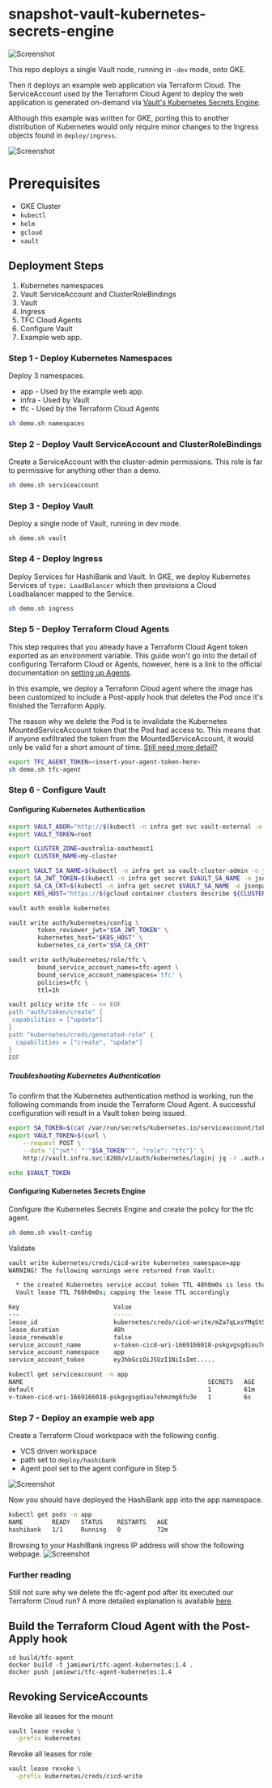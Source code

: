 # snapshot-vault-kubernetes-secrets-engine
![Screenshot](images/diagram.png)

This repo deploys a single Vault node, running in `-dev` mode, onto GKE. 

Then it deploys an example web application via Terraform Cloud. The ServiceAccount used by the Terraform Cloud Agent to deploy the web application is generated on-demand via [Vault's Kubernetes Secrets Engine](https://developer.hashicorp.com/vault/docs/secrets/kubernetes).

Although this example was written for GKE, porting this to another distribution of Kubernetes would only require minor changes to the Ingress objects found in `deploy/ingress`.

![Screenshot](images/hashibank.png)

# Prerequisites
- GKE Cluster
- `kubectl`
- `helm`
- `gcloud`
- `vault`

## Deployment Steps
1. Kubernetes namespaces
2. Vault ServiceAccount and ClusterRoleBindings
3. Vault
4. Ingress
5. TFC Cloud Agents
6. Configure Vault
7. Example web app.

### Step 1 - Deploy Kubernetes Namespaces
Deploy 3 namespaces.
- app - Used by the example web app.
- infra - Used by Vault
- tfc - Used by the Terraform Cloud Agents

```bash
sh demo.sh namespaces
```

### Step 2 - Deploy Vault ServiceAccount and ClusterRoleBindings
Create a ServiceAccount with the cluster-admin permissions. This role is far to permissive for anything other than a demo.
```bash
sh demo.sh serviceaccount
```

### Step 3 - Deploy Vault
Deploy a single node of Vault, running in dev mode.
```
sh demo.sh vault
```

### Step 4 - Deploy Ingress
Deploy Services for HashiBank and Vault. In GKE, we deploy Kubernetes Services of `type: LoadBalancer` which then provisions a Cloud Loadbalancer mapped to the Service.

```bash
sh demo.sh ingress
```

### Step 5 - Deploy Terraform Cloud Agents
This step requires that you already have a Terraform Cloud Agent token exported as an environment variable. This guide won't go into the detail of configuring Terraform Cloud or Agents, however, here is a link to the official documentation on [setting up Agents](https://developer.hashicorp.com/terraform/cloud-docs/agents/agents).

In this example, we deploy a Terraform Cloud agent where the image has been customized to include a Post-apply hook that deletes the Pod once it's finished the Terraform Apply.

The reason why we delete the Pod is to invalidate the Kubernetes MountedServiceAccount token that the Pod had access to. This means that if anyone exfiltrated the token from the MountedServiceAccount, it would only be valid for a short amount of time.  [Still need more detail?](./why-do-we-delete-the-tfc-agent.md)

```bash
export TFC_AGENT_TOKEN=<insert-your-agent-token-here>
sh demo.sh tfc-agent
```

### Step 6 - Configure Vault
#### Configuring Kubernetes Authentication
```bash
export VAULT_ADDR="http://$(kubectl -n infra get svc vault-external -o json | jq -r '.status.loadBalancer.ingress[0].ip')"
export VAULT_TOKEN=root

export CLUSTER_ZONE=australia-southeast1
export CLUSTER_NAME=my-cluster

export VAULT_SA_NAME=$(kubectl -n infra get sa vault-cluster-admin -o jsonpath="{.secrets[*]['name']}")
export SA_JWT_TOKEN=$(kubectl -n infra get secret $VAULT_SA_NAME -o jsonpath="{.data.token}" | base64 --decode; echo)
export SA_CA_CRT=$(kubectl -n infra get secret $VAULT_SA_NAME -o jsonpath="{.data['ca\.crt']}" | base64 --decode; echo)
export K8S_HOST="https://$(gcloud container clusters describe ${CLUSTER_NAME} --zone ${CLUSTER_ZONE} --format json | jq -r .endpoint)"

vault auth enable kubernetes

vault write auth/kubernetes/config \
        token_reviewer_jwt="$SA_JWT_TOKEN" \
        kubernetes_host="$K8S_HOST" \
        kubernetes_ca_cert="$SA_CA_CRT"

vault write auth/kubernetes/role/tfc \
        bound_service_account_names=tfc-agent \
        bound_service_account_namespaces='tfc' \
        policies=tfc \
        ttl=1h

vault policy write tfc - << EOF
path "auth/token/create" {
 capabilities = ["update"]
}
path "kubernetes/creds/generated-role" {
  capabilities = ["create", "update"]
}
EOF
```

##### Troubleshooting Kubernetes Authentication
To confirm that the Kubernetes authentication method is working, run the following commands from inside the Terraform Cloud Agent. A successful configuration will result in a Vault token being issued.
```bash
export SA_TOKEN=$(cat /var/run/secrets/kubernetes.io/serviceaccount/token)
export VAULT_TOKEN=$(curl \
    --request POST \
    --data '{"jwt": "'"$SA_TOKEN"'", "role": "tfc"}' \
    http://vault.infra.svc:8200/v1/auth/kubernetes/login| jq -r .auth.client_token)

echo $VAULT_TOKEN
```

#### Configuring Kubernetes Secrets Engine
Configure the Kubernetes Secrets Engine and create the policy for the tfc agent.
```bash
sh demo.sh vault-config
```

Validate
```bash
vault write kubernetes/creds/cicd-write kubernetes_namespace=app
WARNING! The following warnings were returned from Vault:

  * the created Kubernetes service accout token TTL 48h0m0s is less than the
  Vault lease TTL 768h0m0s; capping the lease TTL accordingly

Key                          Value
---                          -----
lease_id                     kubernetes/creds/cicd-write/mZa7qLxsYMqStSROhgNUMjSQ
lease_duration               48h
lease_renewable              false
service_account_name         v-token-cicd-wri-1669166018-pskgvgsgdiou7ohmzmg6fu3e
service_account_namespace    app
service_account_token        eyJhbGciOiJSUzI1NiIsImt.....

kubectl get serviceaccount -n app
NAME                                                   SECRETS   AGE
default                                                1         61m
v-token-cicd-wri-1669166018-pskgvgsgdiou7ohmzmg6fu3e   1         6s
```


### Step 7 - Deploy an example web app
Create a Terraform Cloud workspace with the following config.
- VCS driven workspace
- path set to `deploy/hashibank`
- Agent pool set to the agent configure in Step 5

![Screenshot](images/tfc.png)

Now you should have deployed the HashiBank app into the app namespace.

```bash
kubectl get pods -n app
NAME        READY   STATUS    RESTARTS   AGE
hashibank   1/1     Running   0          72m
```

Browsing to your HashiBank ingress IP address will show the following webpage.
![Screenshot](images/hashibank.png)

### Further reading
Still not sure why we delete the tfc-agent pod after its executed our Terraform Cloud run? A more detailed explanation is available [here](why-do-we-delete-the-tfc-agent.md).
 

## Build the Terraform Cloud Agent with the Post-Apply hook
```
cd build/tfc-agent
docker build -t jamiewri/tfc-agent-kubernetes:1.4 .
docker push jamiewri/tfc-agent-kubernetes:1.4
```

## Revoking ServiceAccounts
Revoke all leases for the mount
```bash
vault lease revoke \
  -prefix kubernetes
```

Revoke all leases for role
```bash
vault lease revoke \
  -prefix kubernetes/creds/cicd-write
```

